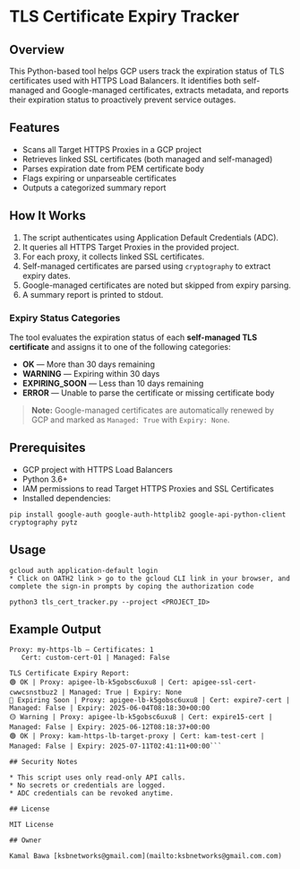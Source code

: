 # TLS Certificate Expiry Tracker

## Overview

This Python-based tool helps GCP users track the expiration status of TLS certificates used with HTTPS Load Balancers. It identifies both self-managed and Google-managed certificates, extracts metadata, and reports their expiration status to proactively prevent service outages.

## Features

* Scans all Target HTTPS Proxies in a GCP project
* Retrieves linked SSL certificates (both managed and self-managed)
* Parses expiration date from PEM certificate body
* Flags expiring or unparseable certificates
* Outputs a categorized summary report

## How It Works

1. The script authenticates using Application Default Credentials (ADC).
2. It queries all HTTPS Target Proxies in the provided project.
3. For each proxy, it collects linked SSL certificates.
4. Self-managed certificates are parsed using `cryptography` to extract expiry dates.
5. Google-managed certificates are noted but skipped from expiry parsing.
6. A summary report is printed to stdout.

### Expiry Status Categories

The tool evaluates the expiration status of each **self-managed TLS certificate** and assigns it to one of the following categories:

* **OK** — More than 30 days remaining
* **WARNING** — Expiring within 30 days
* **EXPIRING\_SOON** — Less than 10 days remaining
* **ERROR** — Unable to parse the certificate or missing certificate body

> **Note:** Google-managed certificates are automatically renewed by GCP and marked as `Managed: True` with `Expiry: None`.

## Prerequisites

* GCP project with HTTPS Load Balancers
* Python 3.6+
* IAM permissions to read Target HTTPS Proxies and SSL Certificates
* Installed dependencies:

```Cloud Shell
pip install google-auth google-auth-httplib2 google-api-python-client cryptography pytz
```

## Usage

```Cloud Shell
gcloud auth application-default login
* Click on OATH2 link > go to the gcloud CLI link in your browser, and complete the sign-in prompts by coping the authorization code

python3 tls_cert_tracker.py --project <PROJECT_ID>
```

## Example Output

```
Proxy: my-https-lb — Certificates: 1
   Cert: custom-cert-01 | Managed: False

TLS Certificate Expiry Report:
🟢 OK | Proxy: apigee-lb-k5gobsc6uxu8 | Cert: apigee-ssl-cert-cwwcsnstbuz2 | Managed: True | Expiry: None
🔴 Expiring Soon | Proxy: apigee-lb-k5gobsc6uxu8 | Cert: expire7-cert | Managed: False | Expiry: 2025-06-04T08:18:30+00:00
🟡 Warning | Proxy: apigee-lb-k5gobsc6uxu8 | Cert: expire15-cert | Managed: False | Expiry: 2025-06-12T08:18:37+00:00
🟢 OK | Proxy: kam-https-lb-target-proxy | Cert: kam-test-cert | Managed: False | Expiry: 2025-07-11T02:41:11+00:00```

## Security Notes

* This script uses only read-only API calls.
* No secrets or credentials are logged.
* ADC credentials can be revoked anytime.

## License

MIT License

## Owner

Kamal Bawa [ksbnetworks@gmail.com](mailto:ksbnetworks@gmail.com.com)
